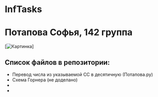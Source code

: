# InfTasks
# Потапова Софья, 142 группа
[![Картинка](https://aboutandroid.ru/wp-content/uploads/2015/06/%D0%97%D0%B2%D1%91%D0%B7%D0%B4%D0%BD%D0%BE%D0%B5-%D0%BD%D0%B5%D0%B1%D0%BE-9-600x338.jpg)]

## Список файлов в репозитории:
- Перевод числа из указываемой СС в десятичную (Потапова.py)
- Схема Горнера (не доделано)
-
-
